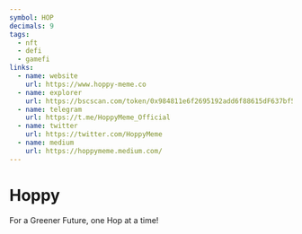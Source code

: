 ```yaml
---
symbol: HOP
decimals: 9
tags:
  - nft
  - defi
  - gamefi
links:
  - name: website
    url: https://www.hoppy-meme.co
  - name: explorer
    url: https://bscscan.com/token/0x984811e6f2695192add6f88615dF637bf52a5Cae
  - name: telegram
    url: https://t.me/HoppyMeme_Official
  - name: twitter
    url: https://twitter.com/HoppyMeme
  - name: medium
    url: https://hoppymeme.medium.com/
---
```


# Hoppy

For a Greener Future, one Hop at a time!
